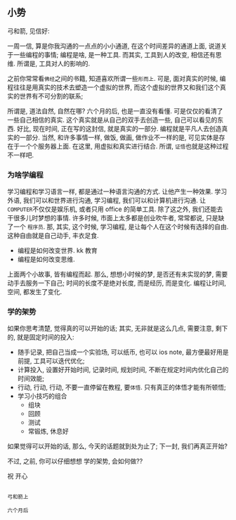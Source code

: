 ## 小势

弓和箭, 见信好:

一周一信, 算是你我沟通的一点点的小小通道, 在这个时间差异的通道上面, 说道关于一些编程的事情; 编程是啥, 是一种工具. 而其实, 工具到人的改变, 相信还有思维. 所谓是, 工具对人的影响的. 

之前你常常看`佛经`之间的书籍, 知道喜欢所谓一些`形而上`. 可是, 面对真实的时候, 编程往往是用真实的技术去塑造一个虚拟的世界, 而这个虚拟的世界又和我们这个真实的世界有不可分割的联系;

所谓是, 道法自然, 自然在哪? 六个月的后, 也是一直没有看懂. 可是仅仅的看清了一些自己相信的真实. 这个真实就是从自己的双手去创造一些, 自己可以看见的东西. 好比, 现在时间, 正在写的这封信, 就是真实的一部分. 编程就是平凡人去创造真实的一部分. 当然, 和许多事情一样, 做饭, 做画, 做作业不一样的是, 可见实体是存在于一个个服务器上面. 在这里, 用虚拟和真实进行结合. 所谓, `证悟`也就是这种过程不一样吧.

### 为啥学编程

学习编程和学习语言一样, 都是通过一种语言沟通的方式. 让他产生一种效果. 学习外语, 我们可以和世界进行沟通, 学习编程, 我们可以和计算机进行沟通. 让`COMPUTER`不仅仅是娱乐机, 或者只用 office 的简单工具. 除了这之外, 我们还能去干很多儿时梦想的事情. 许多时候, 市面上太多都是创业吹牛者, 常常都说, 只是缺了一个 `程序员`. 那, 其实, 这个时候, 学习编程, 是让每个人在这个时候有选择的自由. 这种自由就是自己动手, 丰衣足食.

- 编程是如何改变世界. kk 教育
- 编程是如何改变思维.

上面两个小故事, 皆有编程而起. 那么, 想想小时候的梦, 是否还有未实现的梦, 需要动手去服务一下自己; 时间的长度不是绝对长度, 而是经历, 而是变化. 编程让时间, 空间, 都发生了变化. 

### 学的架势

如果你思考清楚, 觉得真的可以开始的话; 其实, 无非就是这么几点, 需要注意, 剩下的, 就是固定时间的投入:

- 随手记录, 把自己当成一个实验场, 可以纸币, 也可以 ios note, 最方便最好用是前提, 工具可以迭代优化;
- 计算投入, 设置好开始时间, 记录时间, 规划时间, 不断在规定时间内优化自己的时间效能;
- 行动, 行动, 行动, 不要一直停留在教程, 要`体悟`. 只有真正的体悟才能有所顿悟;
- 学习小技巧的组合
	+ 组块
	+ 回顾
	+ 测试
	+ 常锻炼, 休息好


如果觉得可以开始的话, 那么, 今天的话题就到处为止了; 下一封, 我们再真正开始?

不过, 之前, 你可以仔细想想 学的架势, 会如何做??


祝
  开心

                                                                                 弓和箭上
                                                                                 六个月后